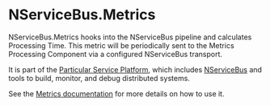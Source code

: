 # NServiceBus.Metrics

NServiceBus.Metrics hooks into the NServiceBus pipeline and calculates Processing Time. This metric will be periodically sent to the Metrics Processing Component via a configured NServiceBus transport.

It is part of the [Particular Service Platform](https://particular.net/service-platform), which includes [NServiceBus](https://particular.net/nservicebus) and tools to build, monitor, and debug distributed systems.

See the [Metrics documentation](https://docs.particular.net/monitoring/metrics/) for more details on how to use it.
